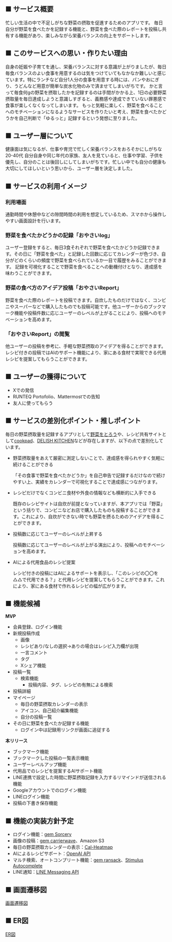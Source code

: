 ## ■ サービス概要
忙しい生活の中で不足しがちな野菜の摂取を促進するためのアプリです。
毎日自分が野菜を食べたかを記録する機能と、野菜を食べた際のレポートを投稿し共有する機能があり、楽しみながら栄養バランスの向上をサポートします。

## ■ このサービスへの思い・作りたい理由
自身の妊娠や子育てを通し、栄養バランスに対する意識が上がりましたが、毎日毎食バランスのよい食事を用意するのは気をつけていてもなかなか難しいと感じています。特にランチなど自分1人分の食事を用意する時には、パンやおにぎり、うどんなど用意が簡単な炭水化物のみで済ませてしまいがちです。
かと言って毎食何gの野菜を摂取したかを記録するのは手間がかかる上、1日の必要野菜摂取量を毎日達成しようと意識しすぎると、義務感や達成できていない罪悪感で食事が楽しくなくなってしまいます。
もっと気軽に楽しく、野菜を食べることへのモチベーションになるようなサービスを作りたいと考え、野菜を食べたかどうかを自己判断で「ゆるっと」記録するという発想に至りました。

## ■ ユーザー層について
健康面は気になるが、仕事や育児で忙しく栄養バランスをおろそかにしがちな20-40代
自分自身や同じ年代の家族、友人を見ていると、仕事や学習、子供を優先し、自分のことは後回しにしてしまいがちです。忙しい中でも自分の健康も大切にしてほしいという思いから、ユーザー層を決定しました。

## ■ サービスの利用イメージ
### 利用場面
通勤時間や休憩中などの隙間時間の利用を想定しているため、スマホから操作しやすい画面設計を行います。

### 野菜を食べたかどうかの記録「おやさいlog」
ユーザー登録をすると、毎日3食それぞれで野菜を食べたかどうか記録できます。その日に「野菜を食べた」と記録した回数に応じてカレンダーが色づき、自分がどのくらいの頻度で野菜を食べられているか一目で履歴をみることができます。
記録を可視化することで野菜を食べることへの動機付けとなり、達成感を味わうことができます。

### 野菜の食べ方のアイデア投稿「おやさいReport」
野菜を食べた際のレポートを投稿できます。自炊したものだけではなく、コンビニやスーパーなどで購入したものでも投稿可能です。他ユーザーからのブックマーク機能や投稿件数に応じユーザーのレベルが上がることにより、投稿へのモチベーションを高めます。

### 「おやさいReport」の閲覧
他ユーザーの投稿を参考に、手軽な野菜摂取のアイデアを得ることができます。
レシピ付きの投稿ではAIのサポート機能により、家にある食材で実現できる代用レシピを提案してもらうことができます。

## ■ ユーザーの獲得について
- Xでの発信
- RUNTEQ Portofolio、Mattermostでの告知
- 友人に使ってもらう

## ■ サービスの差別化ポイント・推しポイント
毎日の野菜摂取量を記録するアプリとして[野菜をとろう](https://apps.apple.com/jp/app/%E9%87%8E%E8%8F%9C%E3%82%92%E3%81%A8%E3%82%8D%E3%81%86/id1604548393)や、レシピ共有サイトとして[cookpad](https://cookpad.com/jp)、[DELISH KITCHEN](https://delishkitchen.tv/)などが存在しますが、以下の点で差別化しています。

- 野菜摂取量をあえて厳密に測定しないことで、達成感を得られやすく気軽に続けることができる
    
    「その食事で野菜を食べたかどうか」を自己申告で記録するだけなので続けやすい上、実績をカレンダーで可視化することで達成感につながります。
    
- レシピだけでなくコンビニ食材や外食の情報なども横断的に入手できる
    
    既存のレシピサイトは自炊が前提となっていますが、本アプリでは「野菜」という括りで、コンビニなどお店で購入したものも投稿することができます。これにより、自炊ができない時でも野菜を摂るためのアイデアを得ることができます。
    
- 投稿数に応じてユーザーのレベルが上昇する
    
    投稿数に応じてユーザーのレベルが上がる演出により、投稿へのモチベーションを高めます。
    
- AIによる代用食品のレシピ提案
    
    レシピ付きの投稿にはAIによるサポートを表示し、「このレシピの〇〇を△△で代用できる？」と代用レシピを提案してもらうことができます。これにより、家にある食材で作れるレシピの幅が広がります。
    

## ■ 機能候補
**MVP**

- 会員登録、ログイン機能
- 新規投稿作成
    - 画像
    - レシピあり/なしの選択→ありの場合はレシピ入力欄が出現
    - 一言コメント
    - タグ
    - Xシェア機能
- 投稿一覧
    - 検索機能
        - 投稿内容、タグ、レシピの有無による検索
- 投稿詳細
- マイページ
    - 毎日の野菜摂取カレンダーの表示
    - アイコン、自己紹介編集機能
    - 自分の投稿一覧
- その日に野菜を食べたか記録する機能
    - ログイン中は記録用リンクが画面に追従する

**本リリース**

- ブックマーク機能
- ブックマークした投稿の一覧表示機能
- ユーザーレベルアップ機能
- 代用品でのレシピを提案するAIサポート機能
- LINE連携で設定した時間に野菜摂取記録を入力するリマインドが送信される機能
- Googleアカウントでのログイン機能
- LINEログイン機能
- 投稿の下書き保存機能

## ■ 機能の実装方針予定

- ログイン機能：[gem Sorcery](https://github.com/Sorcery/sorcery)
- 画像の投稿：[gem carrierwave](https://github.com/carrierwaveuploader/carrierwave)、Amazon S3
- 毎日の野菜摂取カレンダーの表示：[Cal-Heatmap](https://cal-heatmap.com/)
- AIによるレシピサポート：[OpenAI API](https://platform.openai.com/docs/overview)
- マルチ検索、オートコンプリート機能：[gem ransack](https://github.com/activerecord-hackery/ransack)、[Stimulus Autocomplete](https://github.com/afcapel/stimulus-autocomplete)
- LINE通知：[LINE Messaging API](https://developers.line.biz/ja/services/messaging-api/)

## ■ 画面遷移図
[画面遷移図](https://www.figma.com/design/tkARaYBPzz53ZErPYsatSc/%E3%81%8A%E3%82%84%E3%81%95%E3%81%84UP-%E7%94%BB%E9%9D%A2%E9%81%B7%E7%A7%BB%E5%9B%B3?t=hjvVQNqYob0c7sQu-1)

## ■ ER図
[ER図](https://dbdiagram.io/d/oyasai_up_diagram-670dc88297a66db9a3f91f61)